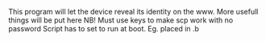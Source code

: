 This program will let the device reveal its identity on the www.
More usefull things will be put here
NB! Must use keys to make scp work with no password
Script has to set to run at boot. Eg. placed in .b

